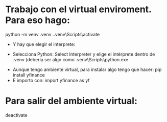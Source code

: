 # Trabajo con el virtual enviroment. Para eso hago:

python -m venv .venv
.\.venv\Scripts\activate

- Y hay que elegir el interprete:

* Selecciona Python: Select Interpreter y elige el intérprete dentro de .venv (debería ser algo como .venv\Scripts\python.exe

- Aunque tengo ambiente virtual, para instalar algo tengo que hacer:
  pip install yfinance
- E importo con:
  import yfinance as yf

# Para salir del ambiente virtual:

deactivate
